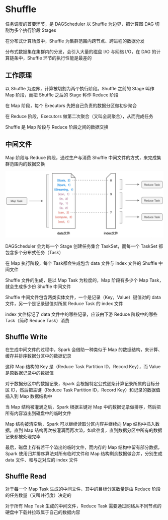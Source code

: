 # Shuffle

任务调度的首要环节，是 DAGScheduler 以 Shuffle 为边界，把计算图 DAG 切割为多个执行阶段 Stages

在分布式计算场景中，Shuffle 为集群范围内跨节点、跨进程的数据分发

分布式数据集在集群内的分发，会引入大量的磁盘 I/O 与网络 I/O，在 DAG 的计算链条中，Shuffle 环节的执行性能是最差的

## 工作原理

以 Shuffle 为边界，计算被切割为两个执行阶段。Shuffle 之前的 Stage 叫作 Map 阶段，而把 Shuffle 之后的 Stage 称作 Reduce 阶段

在 Map 阶段，每个 Executors 先把自己负责的数据分区做初步聚合

在 Reduce 阶段，Executors 做第二次聚合（又叫全局聚合），从而完成任务

Shuffle 是 Map 阶段与 Reduce 阶段之间的数据交换

## 中间文件

Map 阶段与 Reduce 阶段，通过生产与消费 Shuffle 中间文件的方式，来完成集群范围内的数据交换

![01](Shuffle.assets/01.png)

DAGScheduler 会为每一个 Stage 创建任务集合 TaskSet，而每一个 TaskSet 都包含多个分布式任务（Task）

在 Map 执行阶段，每个 Task都会生成包含 data 文件与 index 文件的 Shuffle 中间文件

Shuffle 文件的生成，是以 Map Task 为粒度的，Map 阶段有多少个 Map Task，就会生成多少份 Shuffle 中间文件

Shuffle 中间文件包含两类实体文件，一个是记录（Key，Value）键值对的 data 文件，另一个是记录键值对所属 Reduce Task 的 index 文件

index 文件标记了 data 文件中的哪些记录，应该由下游 Reduce 阶段中的哪些 Task（简称 Reduce Task）消费

## Shuffle Write

在生成中间文件的过程中，Spark 会借助一种类似于 Map 的数据结构，来计算、缓存并排序数据分区中的数据记录

这种 Map 结构的 Key 是（Reduce Task Partition ID，Record Key），而 Value 是原数据记录中的数据值

对于数据分区中的数据记录，Spark 会根据特定公式逐条计算记录所属的目标分区 ID，然后把主键（Reduce Task Partition ID，Record Key）和记录的数据值插入到 Map 数据结构中

当 Map 结构被灌满之后，Spark 根据主键对 Map 中的数据记录做排序，然后把所有内容溢出到磁盘中的临时文件

Map 结构被清空后，Spark 可以继续读取分区内容并继续向 Map 结构中插入数据，直到 Map 结构再次被灌满而再次溢，如此往复，直到数据分区中所有的数据记录都被处理完毕

最后，磁盘上存有若干个溢出的临时文件，而内存的 Map 结构中留有部分数据，Spark 使用归并排序算法对所有临时文件和 Map 结构剩余数据做合并，分别生成 data 文件、和与之对应的 index 文件

## Shuffle Read

对于每一个 Map Task 生成的中间文件，其中的目标分区数量是由 Reduce 阶段的任务数量（又叫并行度）决定的

对于所有 Map Task 生成的中间文件，Reduce Task 需要通过网络从不同节点的硬盘中下载并拉取属于自己的数据内容